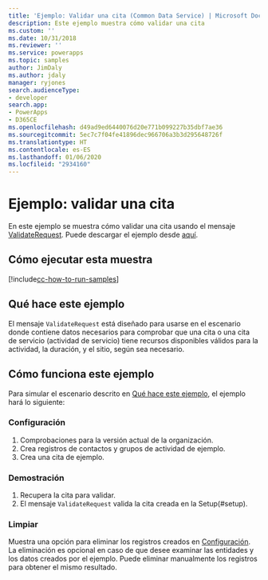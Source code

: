 ```yaml
---
title: 'Ejemplo: Validar una cita (Common Data Service) | Microsoft Docs'
description: Este ejemplo muestra cómo validar una cita
ms.custom: ''
ms.date: 10/31/2018
ms.reviewer: ''
ms.service: powerapps
ms.topic: samples
author: JimDaly
ms.author: jdaly
manager: ryjones
search.audienceType:
- developer
search.app:
- PowerApps
- D365CE
ms.openlocfilehash: d49ad9ed6440076d20e771b099227b35dbf7ae36
ms.sourcegitcommit: 5ec7c7f04fe41896dec966706a3b3d295648726f
ms.translationtype: HT
ms.contentlocale: es-ES
ms.lasthandoff: 01/06/2020
ms.locfileid: "2934160"
---
```

# <a name="sample-validate-an-appointment"></a>Ejemplo: validar una cita

<!-- https://docs.microsoft.com/dynamics365/customer-engagement/developer/sample-validate-appointment -->

En este ejemplo se muestra cómo validar una cita usando el mensaje [ValidateRequest](https://docs.microsoft.com/dotnet/api/microsoft.crm.sdk.messages.validaterequest?view=dynamics-general-ce-9). Puede descargar el ejemplo desde [aquí](https://github.com/Microsoft/PowerApps-Samples/tree/master/cds/orgsvc/C%23/ValidateAppointment).

## <a name="how-to-run-this-sample"></a>Cómo ejecutar esta muestra

[!include[cc-how-to-run-samples](../../includes/cc-how-to-run-samples.md)]

## <a name="what-this-sample-does"></a>Qué hace este ejemplo

El mensaje `ValidateRequest` está diseñado para usarse en el escenario donde contiene datos necesarios para comprobar que una cita o una cita de servicio (actividad de servicio) tiene recursos disponibles válidos para la actividad, la duración, y el sitio, según sea necesario.

## <a name="how-this-sample-works"></a>Cómo funciona este ejemplo

Para simular el escenario descrito en [Qué hace este ejemplo](#what-this-sample-does), el ejemplo hará lo siguiente:

### <a name="setup"></a>Configuración

1. Comprobaciones para la versión actual de la organización.
2. Crea registros de contactos y grupos de actividad de ejemplo.
3. Crea una cita de ejemplo.

### <a name="demonstrate"></a>Demostración

1. Recupera la cita para validar. 
2. El mensaje `ValidateRequest` valida la cita creada en la Setup(#setup).

### <a name="clean-up"></a>Limpiar

Muestra una opción para eliminar los registros creados en [Configuración](#setup). La eliminación es opcional en caso de que desee examinar las entidades y los datos creados por el ejemplo. Puede eliminar manualmente los registros para obtener el mismo resultado.
